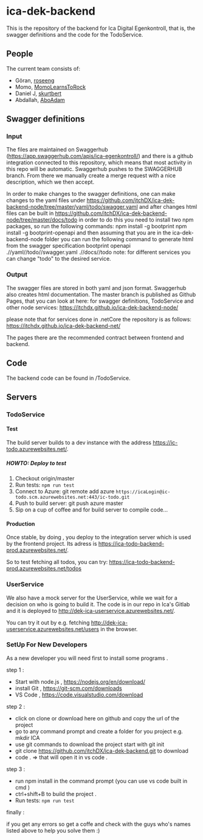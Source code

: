 # ica-dek-backend

This is the repository of the backend for Ica Digital Egenkontroll, that is, the swagger definitions and the code for the TodoService.

## People

The current team consists of: 
* Göran, [roseeng](https://github.com/roseeng)
* Momo, [MomoLearnsToRock](https://github.com/momolearnstorock)
* Daniel J, [skurtbert](https://github.com/skurtbert)
* Abdallah, [AboAdam](https://github.com/AboAdam)

## Swagger definitions
### Input

The files are maintained on Swaggerhub (https://app.swaggerhub.com/apis/ica-egenkontroll/) and there is a github integration
connected to this repository, which means that most activity in this repo will be automatic. Swaggerhub pushes to the SWAGGERHUB branch. From there we manually create a merge request with a nice description, which we then accept.

In order to make changes to the swagger definitions, one can make changes to the yaml files under 
https://github.com/itchDX/ica-dek-backend-node/tree/master/yaml/todo/swagger.yaml
and after changes html files can be built in
https://github.com/itchDX/ica-dek-backend-node/tree/master/docs/todo
in order to do this you need to install two npm packages, so run the following commands:
npm install -g bootprint
npm install -g bootprint-openapi
and then assuming that you are in the ica-dek-backend-node folder you can run the following command to generate html from the swagger specification
bootprint openapi .//yaml//todo//swagger.yaml .//docs//todo
note: for different services you can change "todo" to the desired service.

### Output

The swagger files are stored in both yaml and json format.
Swaggerhub also creates html documentation. The master branch is published as Github Pages, that you can look at here:
for  swagger definitions, TodoService and other node services:
https://itchdx.github.io/ica-dek-backend-node/

please note that for services done in .netCore the repository is as follows:
https://itchdx.github.io/ica-dek-backend-net/

The pages there are the recommended contract between frontend and backend.

## Code

The backend code can be found in /TodoService. 

## Servers

### TodoService

#### Test
The build server builds to a dev instance with the address https://ic-todo.azurewebsites.net/.

##### HOWTO: Deploy to test
1. Checkout origin/master
2. Run tests: `npm run test`
2. Connect to Azure: git remote add azure `https://icaLogin@ic-todo.scm.azurewebsites.net:443/ic-todo.git`
3. Push to build server: git push azure master
4. Sip on a cup of coffee and for build server to compile code...

#### Production
Once stable, by doing <insert description  here>, you deploy to the integration server which is used by the frontend project. Its adress is https://ica-todo-backend-prod.azurewebsites.net/.
  
So to test fetching all todos, you can try: https://ica-todo-backend-prod.azurewebsites.net/todos

### UserService

We also have a mock server for the UserService, while we wait for a decision on who is going to build it.
The code is in our repo in Ica's Gitlab and it is deployed to http://dek-ica-userservice.azurewebsites.net/.

You can try it out by e.g. fetching http://dek-ica-userservice.azurewebsites.net/users in the browser.

### SetUp For New Developers 

As a new developer you will need first to install some programs .

step 1 :

- Start with node.js ,  https://nodejs.org/en/download/
- install Git , https://git-scm.com/downloads 
- VS Code , https://code.visualstudio.com/download 

step 2 : 

- click on clone or download here on github and copy the url of the project 
- go to any command prompt and create a folder for you project e.g. mkdir ICA
- use git commands to download the project start with git init 
- git clone https://github.com/itchDX/ica-dek-backend.git to download 
- code . => that will open it in vs code . 

step 3 : 

- run npm install in the command prompt (you can use vs code built in cmd )
- ctrl+shift+B  to build the project . 
- Run tests: `npm run test`

finally : 
 
 if you get any errors so get a coffe and check with the guys who's names listed above to help you solve them  :) 
